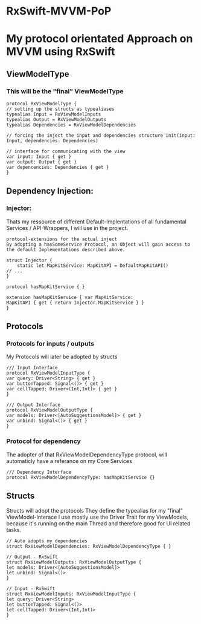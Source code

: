 # RxSwift-MVVM-PoP
# My protocol orientated Approach on MVVM using RxSwift

## ViewModelType
### This will be the "final" ViewModelType
```
protocol RxViewModelType {
// setting up the structs as typealiases 
typealias Input = RxViewModelInputs
typealias Output = RxViewModelOutputs
typealias Dependencies = RxViewModelDependencies

// forcing the inject the input and dependencies structure init(input: Input, dependencies: Dependencies)

// interface for communicating with the view
var input: Input { get }
var output: Output { get }
var depencencies: Dependencies { get }
}
```

## Dependency Injection: 

### Injector:
Thats my ressource of  different Default-Implentations of all fundamental Services / API-Wrappers, I will use in the project.

```
protocol-extensions for the actual inject
By adopting a hasSomeService Protocol, an Object will gain access to the default Implementations described above.

struct Injector {
	static let MapKitService: MapKitAPI = DefaultMapKitAPI()
// ...
}

protocol hasMapKitService { }

extension hasMapKitService { var MapKitService: 
MapKitAPI { get { return Injector.MapKitService } } 
}
```

## Protocols
### Protocols for inputs / outputs
My Protocols will later be adopted by structs

```
/// Input Interface
protocol RxViewModelInputType {
var query: Driver<String> { get }
var buttonTapped: Signal<()> { get }
var cellTapped: Driver<(Int,Int)> { get }
} 

/// Output Interface
protocol RxViewModelOutputType {
var models: Driver<[AutoSuggestionsModel]> { get }
var unbind: Signal<()> { get }
}
```

### Protocol for dependency
The adopter of that RxViewModelDependencyType protocol, will automaticly have a referance on my Core Services

```
/// Dependency Interface
protocol RxViewModelDependencyType: hasMapKitService {}
```

## Structs
Structs will adopt the protocols
They define the typealias for my "final" ViewModel-Interace
I use mostly use the Driver Trait for my ViewModels, because it's running on the main Thread and therefore good 
for UI related tasks.

```
// Auto adopts my dependencies
struct RxViewModelDependencies: RxViewModelDependencyType { }

// Output - RxSwift
struct RxViewModelOutputs: RxViewModelOutputType {
let models: Driver<[AutoSuggestionsModel]>
let unbind: Signal<()>
}

// Input - RxSwift
struct RxViewModelInputs: RxViewModelInputType {
let query: Driver<String>
let buttonTapped: Signal<()>
let cellTapped: Driver<(Int,Int)>
}
```
